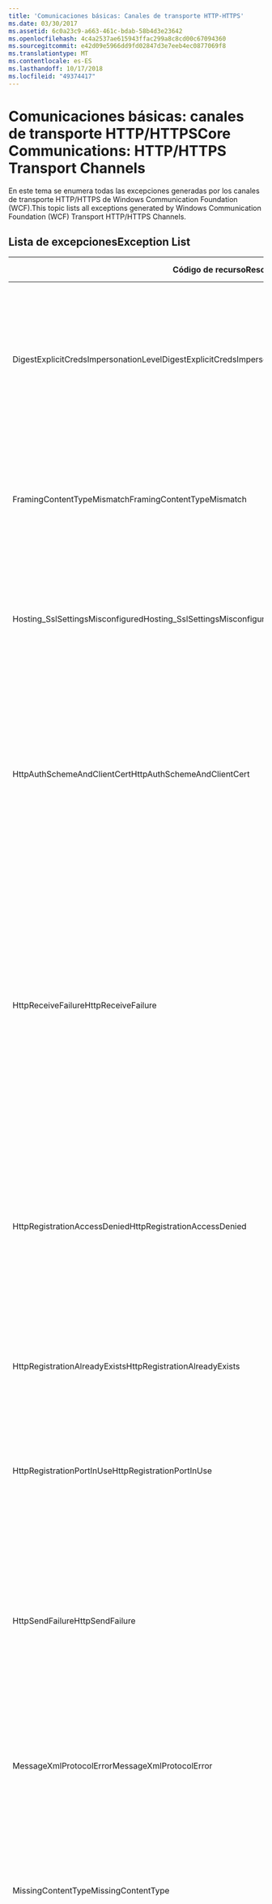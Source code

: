```yaml
---
title: 'Comunicaciones básicas: Canales de transporte HTTP-HTTPS'
ms.date: 03/30/2017
ms.assetid: 6c0a23c9-a663-461c-bdab-58b4d3e23642
ms.openlocfilehash: 4c4a2537ae615943ffac299a8c8cd00c67094360
ms.sourcegitcommit: e42d09e5966dd9fd02847d3e7eeb4ec0877069f8
ms.translationtype: MT
ms.contentlocale: es-ES
ms.lasthandoff: 10/17/2018
ms.locfileid: "49374417"
---
```

# <a name="core-communications-httphttps-transport-channels"></a><span data-ttu-id="4dc1c-102">Comunicaciones básicas: canales de transporte HTTP/HTTPS</span><span class="sxs-lookup"><span data-stu-id="4dc1c-102">Core Communications: HTTP/HTTPS Transport Channels</span></span>
<span data-ttu-id="4dc1c-103">En este tema se enumera todas las excepciones generadas por los canales de transporte HTTP/HTTPS de Windows Communication Foundation (WCF).</span><span class="sxs-lookup"><span data-stu-id="4dc1c-103">This topic lists all exceptions generated by Windows Communication Foundation (WCF) Transport HTTP/HTTPS Channels.</span></span>  
  
## <a name="exception-list"></a><span data-ttu-id="4dc1c-104">Lista de excepciones</span><span class="sxs-lookup"><span data-stu-id="4dc1c-104">Exception List</span></span>  
  
|<span data-ttu-id="4dc1c-105">Código de recurso</span><span class="sxs-lookup"><span data-stu-id="4dc1c-105">Resource Code</span></span>|<span data-ttu-id="4dc1c-106">Cadena de recurso</span><span class="sxs-lookup"><span data-stu-id="4dc1c-106">Resource String</span></span>|  
|-------------------|---------------------|  
|<span data-ttu-id="4dc1c-107">DigestExplicitCredsImpersonationLevel</span><span class="sxs-lookup"><span data-stu-id="4dc1c-107">DigestExplicitCredsImpersonationLevel</span></span>|<span data-ttu-id="4dc1c-108">Se especificó el nivel de suplantación especificado.</span><span class="sxs-lookup"><span data-stu-id="4dc1c-108">The specified impersonation level was specified.</span></span> <span data-ttu-id="4dc1c-109">La autenticación implícita del HTTP solo admite el nivel de 'Suplantación' cuando se utiliza con una credencial explícita.</span><span class="sxs-lookup"><span data-stu-id="4dc1c-109">HTTP Digest authentication only supports the 'Impersonation' level when used with an explicit credential.</span></span>|  
|<span data-ttu-id="4dc1c-110">FramingContentTypeMismatch</span><span class="sxs-lookup"><span data-stu-id="4dc1c-110">FramingContentTypeMismatch</span></span>|<span data-ttu-id="4dc1c-111">El tipo de contenido especificado no lo admitió el servicio especificado.</span><span class="sxs-lookup"><span data-stu-id="4dc1c-111">The specified content type was not supported by the specified service.</span></span> <span data-ttu-id="4dc1c-112">Los enlaces de servicio y cliente puede que no coincidan.</span><span class="sxs-lookup"><span data-stu-id="4dc1c-112">The client and service bindings may be mismatched.</span></span>|  
|<span data-ttu-id="4dc1c-113">Hosting_SslSettingsMisconfigured</span><span class="sxs-lookup"><span data-stu-id="4dc1c-113">Hosting_SslSettingsMisconfigured</span></span>|<span data-ttu-id="4dc1c-114">Los valores de Secure Sockets Layer para el servicio especificado no coinciden con los de Internet Information Services.</span><span class="sxs-lookup"><span data-stu-id="4dc1c-114">The Secure Sockets Layer settings for the specified service do not match those of the Internet Information Services.</span></span>|  
|<span data-ttu-id="4dc1c-115">HttpAuthSchemeAndClientCert</span><span class="sxs-lookup"><span data-stu-id="4dc1c-115">HttpAuthSchemeAndClientCert</span></span>|<span data-ttu-id="4dc1c-116">El generador de agentes de escucha de HTTPS se configuró para que requiera un certificado de cliente y el esquema de autenticación especificado.</span><span class="sxs-lookup"><span data-stu-id="4dc1c-116">The HTTPS listener factory was configured to require a client certificate and the specified authentication scheme.</span></span> <span data-ttu-id="4dc1c-117">Sin embargo, solo se puede requerir una forma de autenticación de cliente al mismo tiempo.</span><span class="sxs-lookup"><span data-stu-id="4dc1c-117">However, only one form of client authentication can be required at one time.</span></span>|  
|<span data-ttu-id="4dc1c-118">HttpReceiveFailure</span><span class="sxs-lookup"><span data-stu-id="4dc1c-118">HttpReceiveFailure</span></span>|<span data-ttu-id="4dc1c-119">Un error ocurrido al recibir la respuesta HTTP en lo especificado.</span><span class="sxs-lookup"><span data-stu-id="4dc1c-119">An error occurred while receiving the HTTP response to the specified.</span></span> <span data-ttu-id="4dc1c-120">El enlace del extremo de servicio puede que no use el protocolo HTTP.</span><span class="sxs-lookup"><span data-stu-id="4dc1c-120">The service endpoint binding may not be using the HTTP protocol.</span></span> <span data-ttu-id="4dc1c-121">Otra posibilidad es que el servidor terminase un contexto de solicitud HTTP debido a un cierre del servicio.</span><span class="sxs-lookup"><span data-stu-id="4dc1c-121">Another possibility is that an HTTP request context was terminated by the server because of a service shutting down.</span></span> <span data-ttu-id="4dc1c-122">Vea los registros del servidor para obtener más detalles.</span><span class="sxs-lookup"><span data-stu-id="4dc1c-122">See the server logs for more details.</span></span>|  
|<span data-ttu-id="4dc1c-123">HttpRegistrationAccessDenied</span><span class="sxs-lookup"><span data-stu-id="4dc1c-123">HttpRegistrationAccessDenied</span></span>|<span data-ttu-id="4dc1c-124">HTTP no puede registrar la Dirección URL especificada.</span><span class="sxs-lookup"><span data-stu-id="4dc1c-124">HTTP cannot register the specified URL.</span></span> <span data-ttu-id="4dc1c-125">El proceso no tiene derechos de acceso a este espacio de nombres (consulte [Namespace reservas, registros y enrutamiento](/windows/desktop/http/namespace-reservations-registrations-and-routing) para obtener más información).</span><span class="sxs-lookup"><span data-stu-id="4dc1c-125">Your process does not have access rights to this namespace (see [Namespace Reservations, Registrations, and Routing](/windows/desktop/http/namespace-reservations-registrations-and-routing) for details).</span></span>|  
|<span data-ttu-id="4dc1c-126">HttpRegistrationAlreadyExists</span><span class="sxs-lookup"><span data-stu-id="4dc1c-126">HttpRegistrationAlreadyExists</span></span>|<span data-ttu-id="4dc1c-127">HTTP no puede registrar la Dirección URL especificada.</span><span class="sxs-lookup"><span data-stu-id="4dc1c-127">HTTP cannot register the specified URL.</span></span> <span data-ttu-id="4dc1c-128">Otra aplicación ya registró esta dirección URL con HTTP.SYS.</span><span class="sxs-lookup"><span data-stu-id="4dc1c-128">Another application already registered this URL with HTTP.SYS.</span></span>|  
|<span data-ttu-id="4dc1c-129">HttpRegistrationPortInUse</span><span class="sxs-lookup"><span data-stu-id="4dc1c-129">HttpRegistrationPortInUse</span></span>|<span data-ttu-id="4dc1c-130">HTTP no puede registrar la dirección URL especificada porque otra aplicación está utilizando el puerto TCP especificado.</span><span class="sxs-lookup"><span data-stu-id="4dc1c-130">HTTP cannot register the specified URL because the specified TCP port is being used by another application.</span></span>|  
|<span data-ttu-id="4dc1c-131">HttpSendFailure</span><span class="sxs-lookup"><span data-stu-id="4dc1c-131">HttpSendFailure</span></span>|<span data-ttu-id="4dc1c-132">Un error producido al realizar la solicitud HTTP a los especificados.</span><span class="sxs-lookup"><span data-stu-id="4dc1c-132">An error occurred while making the HTTP request to the specified.</span></span> <span data-ttu-id="4dc1c-133">Asegúrese de que la causa no es la no coincidencia de los enlaces de seguridad.</span><span class="sxs-lookup"><span data-stu-id="4dc1c-133">Ensure that the cause is not a security binding mismatch.</span></span> <span data-ttu-id="4dc1c-134">Asegúrese también de que el servicio no se configura para Secure Sockets Layer.</span><span class="sxs-lookup"><span data-stu-id="4dc1c-134">Also ensure that the service is not configured for Secure Sockets Layer.</span></span>|  
|<span data-ttu-id="4dc1c-135">MessageXmlProtocolError</span><span class="sxs-lookup"><span data-stu-id="4dc1c-135">MessageXmlProtocolError</span></span>|<span data-ttu-id="4dc1c-136">Un problema se produjo con el XML que se recibió de la red.</span><span class="sxs-lookup"><span data-stu-id="4dc1c-136">A problem occurred with the XML that was received from the network.</span></span> <span data-ttu-id="4dc1c-137">Vea la excepción interna para obtener más detalles.</span><span class="sxs-lookup"><span data-stu-id="4dc1c-137">See the inner exception for more details.</span></span>|  
|<span data-ttu-id="4dc1c-138">MissingContentType</span><span class="sxs-lookup"><span data-stu-id="4dc1c-138">MissingContentType</span></span>|<span data-ttu-id="4dc1c-139">El receptor devolvió un error que indica que el tipo de contenido faltaba en la solicitud a los especificados.</span><span class="sxs-lookup"><span data-stu-id="4dc1c-139">The receiver returned an error that indicates that the content type was missing on the request to the specified.</span></span> <span data-ttu-id="4dc1c-140">Consulte la excepción interna para obtener más información.</span><span class="sxs-lookup"><span data-stu-id="4dc1c-140">See the inner exception for more information.</span></span>|  
|<span data-ttu-id="4dc1c-141">ProxyAuthenticationLevelMismatch</span><span class="sxs-lookup"><span data-stu-id="4dc1c-141">ProxyAuthenticationLevelMismatch</span></span>|<span data-ttu-id="4dc1c-142">La credencial de autenticación del proxy HTTP especificó un requisito de autenticación mutua que es más estricto que el requisito para la autenticación del servidor de destino.</span><span class="sxs-lookup"><span data-stu-id="4dc1c-142">The HTTP proxy authentication credential specified a mutual authentication requirement that is stricter than the requirement for the target server authentication.</span></span>|  
|<span data-ttu-id="4dc1c-143">ProxyImpersonationLevelMismatch</span><span class="sxs-lookup"><span data-stu-id="4dc1c-143">ProxyImpersonationLevelMismatch</span></span>|<span data-ttu-id="4dc1c-144">La credencial de autenticación del proxy HTTP especificó una restricción del nivel de suplantación que es más estricta que la restricción para la autenticación del servidor de destino.</span><span class="sxs-lookup"><span data-stu-id="4dc1c-144">The HTTP proxy authentication credential specified an impersonation level restriction that is stricter than the restriction for the target server authentication.</span></span>|  
|<span data-ttu-id="4dc1c-145">SecureChannelFailure</span><span class="sxs-lookup"><span data-stu-id="4dc1c-145">SecureChannelFailure</span></span>|<span data-ttu-id="4dc1c-146">Un canal seguro no se puede establecer para Secure Socket Layer/Transport Layer Security con la autoridad especificada.</span><span class="sxs-lookup"><span data-stu-id="4dc1c-146">A secure channel cannot be established for Secure Socket Layer/Transport Layer Security with the specified authority.</span></span>|  
|<span data-ttu-id="4dc1c-147">TrustFailure</span><span class="sxs-lookup"><span data-stu-id="4dc1c-147">TrustFailure</span></span>|<span data-ttu-id="4dc1c-148">No se puede establecer una relación de confianza para el canal seguro de Secure Socket Layer/Transport Layer Security con la autoridad especificada.</span><span class="sxs-lookup"><span data-stu-id="4dc1c-148">A trust relationship cannot be established for the Secure Socket Layer/ Transport Layer Security secure channel with the specified authority.</span></span>|  
|<span data-ttu-id="4dc1c-149">UseDefaultWebProxyCantBeUsedWithExplicitProxyAddress</span><span class="sxs-lookup"><span data-stu-id="4dc1c-149">UseDefaultWebProxyCantBeUsedWithExplicitProxyAddress</span></span>|<span data-ttu-id="4dc1c-150">No puede especificar una dirección proxy explícita ni UseDefaultWebProxy=true en su elemento HttpTransportBinding.</span><span class="sxs-lookup"><span data-stu-id="4dc1c-150">You cannot specify an explicit proxy address as well as UseDefaultWebProxy=true in your HttpTransportBinding element.</span></span>|
